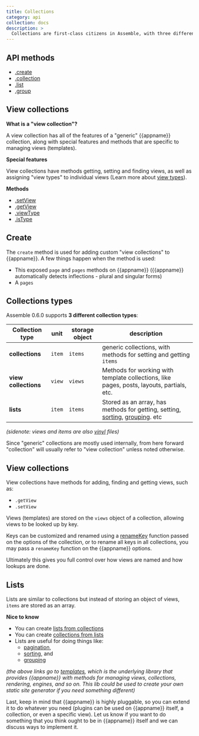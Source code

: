 ```yaml
---
title: Collections
category: api
collection: docs
description: > 
  Collections are first-class citizens in Assemble, with three different collection types to choose from. This document describes each collection type and provides the information you need to start using them.
---
```


## API methods

- [.create](#create)
- [.collection](#collection)
- [.list](#list)
- [.group](#group)

## View collections

**What is a "view collection"?**

A view collection has all of the features of a "generic" {{appname}} collection, along with special features and methods that are specific to managing views (templates). 

**Special features**

View collections have methods getting, setting and finding views, as well as assigning "view types" to individual views (Learn more about [view types](./view-types.md)).

**Methods**

- [.setView](#setView)
- [.getView](#getView)
- [.viewType](#viewType)
- [.isType](#isType)

## Create

The `create` method is used for adding custom "view collections" to {{appname}}. A few things happen when the method is used:


- This exposed `page` and `pages` methods on {{appname}} ({{appname}} automatically detects inflections - plural and singular forms)
- A `pages`


## Collections types

Assemble 0.6.0 supports **3 different collection types**:

| **Collection type** | **unit** | **storage object** | **description** |
| --- | --- | --- | ---|
| **collections** | `item` | `items` | generic collections, with methods for setting and getting `items` |
| **view collections** | `view` | `views` | Methods for working with template collections, like pages, posts, layouts, partials, etc. |
| **lists** | `item` | `items` | Stored as an array, has methods for getting, setting, [sorting](https://github.com/jonschlinkert/templates/blob/master/lib/list.js#L359), [grouping](https://github.com/jonschlinkert/templates/blob/master/lib/list.js#L333). etc |

_(sidenote: views and items are also [vinyl](https://github.com/gulpjs/vinyl) files)_

Since "generic" collections are mostly used internally, from here forward "collection" will usually refer to "view collection" unless noted otherwise.

## View collections

View collections have methods for adding, finding and getting views, such as:

- `.getView`
- `.setView`

Views (templates) are stored on the `views` object of a collection, allowing views to be looked up by key. 

Keys can be customized and renamed using a [renameKey](/api/options#renameKey) function passed on the options of the collection, or to rename all keys in all collections, you may pass a `renameKey` function on the {{appname}} options. 

Ultimately this gives you full control over how views are named and how lookups are done.

## Lists

Lists are similar to collections but instead of storing an object of views, `items` are stored as an array. 


**Nice to know**

- You can create [lists from collections][lists-from-collections]
- You can create [collections from lists][collections-from-lists] 
- Lists are useful for doing things like:
  * [pagination][], 
  * [sorting](https://github.com/jonschlinkert/templates/blob/master/lib/list.js#L359), and
  * [grouping](https://github.com/jonschlinkert/templates/blob/master/lib/list.js#L333)

_(the above links go to [templates](https://github.com/jonschlinkert/templates), which is the underlying library that provides {{appname}} with methods for managing views, collections, rendering, engines, and so on. This lib could be used to create your own static site generator if you need something different)_

Last, keep in mind that {{appname}} is highly pluggable, so you can extend it to do whatever you need (plugins can be used on {{appname}} itself, a collection, or even a specific view). Let us know if you want to do something that you think ought to be in {{appname}} itself and we can discuss ways to implement it.

[lists-from-collections]: https://github.com/jonschlinkert/templates/blob/master/lib/list.js#L77-L83
[collections-from-lists]: https://github.com/jonschlinkert/templates/blob/master/lib/views.js#L75-L81
[pagination]: https://github.com/jonschlinkert/templates/blob/master/lib/list.js#L393
